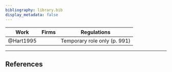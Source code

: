 ```yaml
---
bibliography: library.bib
display_metadata: false
---
```


|Work|Firms|Regulations|
| --- |:---:|:---:|
|@Hart1995||Temporary role only (p. 991)|

---

## References